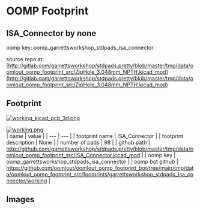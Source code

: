 # OOMP Footprint  
## ISA_Connector  by none  
  
oomp key: oomp_garrettsworkshop_stdpads_isa_connector  
  
source repo at: [http://gitlab.com/garrettsworkshop/stdpads.pretty/blob/master/tmp/data/oomlout_oomp_footprint_src/ZipHole_3.048mm_NPTH.kicad_mod](http://gitlab.com/garrettsworkshop/stdpads.pretty/blob/master/tmp/data/oomlout_oomp_footprint_src/ZipHole_3.048mm_NPTH.kicad_mod)  
## Footprint  
  
[![working_kicad_pcb_3d.png](working_kicad_pcb_3d_600.png)](working_kicad_pcb_3d.png)  
  
[![working.png](working_600.png)](working.png)  
| name | value | 
| --- | --- | 
| footprint name | ISA_Connector | 
| footprint description | None | 
| number of pads | 98 | 
| github path | http://github.com/garrettsworkshop/stdpads.pretty/blob/master/tmp/data/oomlout_oomp_footprint_src/ISA_Connector.kicad_mod | 
| oomp key | oomp_garrettsworkshop_stdpads_isa_connector | 
| oomp bot github | https://github.com/oomlout/oomlout_oomp_footprint_bot/tree/main/tmp/data/oomlout_oomp_footprint_src/footprints/garrettsworkshop_stdpads_isa_connector/working | 
## Images  
